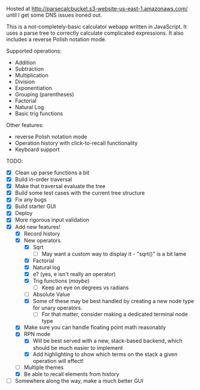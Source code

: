 Hosted at http://parsecalcbucket.s3-website-us-east-1.amazonaws.com/ until I get some DNS issues ironed out.

This is a not-completely-basic calculator webapp written in JavaScript. It uses a parse tree to correctly calculate complicated expressions. It also includes a reverse Polish notation mode.

Supported operations:
- Addition
- Subtraction
- Multiplication
- Division
- Exponentiation
- Grouping (parentheses)
- Factorial
- Natural Log
- Basic trig functions

Other features:
- reverse Polish notation mode
- Operation history with click-to-recall functionality
- Keyboard support

TODO:
- [X] Clean up parse functions a bit
- [X] Build in-order traversal
- [X] Make that traversal evaluate the tree
- [X] Build some test cases with the current tree structure
- [X] Fix any bugs
- [X] Build starter GUI
- [X] Deploy
- [X] More rigorous input validation
- [X] Add new features!
   - [X] Record history
   - [X] New operators
        - [X] Sqrt
            - [ ] May want a custom way to display it - "sqrt()" is a bit lame
        - [X]  Factorial
        - [X]  Natural log
        - [X]  e? (yes, e isn't really an operator)
        - [X]  Trig functions (*maybe*)
            - [ ]  Keep an eye on degrees vs radians
        - [ ]  Absolute Value
        - [X]  Some of these may be best handled by creating a new node type for unary 
            operators.
            - [ ]  For that matter, consider making a dedicated terminal node type
    - [X]  Make sure you can handle floating point math reasonably
    - [X]  RPN mode
        - [X]  Will be best served with a new, stack-based backend, which should be
            much easier to implement
        - [X]  Add highlighting to show which terms on the stack a given operation
            will effect!
    - [ ]  Multiple themes
    - [X]  Be able to recall elements from history
- [ ]  Somewhere along the way, make a much better GUI
